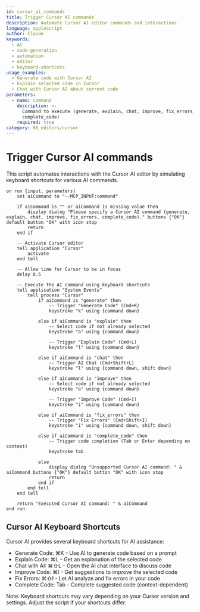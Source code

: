 ```yaml
---
id: cursor_ai_commands
title: Trigger Cursor AI commands
description: Automate Cursor AI editor commands and interactions
language: applescript
author: Claude
keywords:
  - AI
  - code-generation
  - automation
  - editor
  - keyboard-shortcuts
usage_examples:
  - Generate code with Cursor AI
  - Explain selected code in Cursor
  - Chat with Cursor AI about current code
parameters:
  - name: command
    description: >-
      Command to execute (generate, explain, chat, improve, fix_errors,
      complete_code)
    required: true
category: 08_editors/cursor
---
```


# Trigger Cursor AI commands

This script automates interactions with the Cursor AI editor by simulating keyboard shortcuts for various AI commands.

```applescript
on run {input, parameters}
    set aiCommand to "--MCP_INPUT:command"
    
    if aiCommand is "" or aiCommand is missing value then
        display dialog "Please specify a Cursor AI command (generate, explain, chat, improve, fix_errors, complete_code)." buttons {"OK"} default button "OK" with icon stop
        return
    end if
    
    -- Activate Cursor editor
    tell application "Cursor"
        activate
    end tell
    
    -- Allow time for Cursor to be in focus
    delay 0.5
    
    -- Execute the AI command using keyboard shortcuts
    tell application "System Events"
        tell process "Cursor"
            if aiCommand is "generate" then
                -- Trigger "Generate Code" (Cmd+K)
                keystroke "k" using {command down}
                
            else if aiCommand is "explain" then
                -- Select code if not already selected
                keystroke "a" using {command down}
                
                -- Trigger "Explain Code" (Cmd+L)
                keystroke "l" using {command down}
                
            else if aiCommand is "chat" then
                -- Trigger AI Chat (Cmd+Shift+L)
                keystroke "l" using {command down, shift down}
                
            else if aiCommand is "improve" then
                -- Select code if not already selected
                keystroke "a" using {command down}
                
                -- Trigger "Improve Code" (Cmd+I)
                keystroke "i" using {command down}
                
            else if aiCommand is "fix_errors" then
                -- Trigger "Fix Errors" (Cmd+Shift+I)
                keystroke "i" using {command down, shift down}
                
            else if aiCommand is "complete_code" then
                -- Trigger code completion (Tab or Enter depending on context)
                keystroke tab
                
            else
                display dialog "Unsupported Cursor AI command: " & aiCommand buttons {"OK"} default button "OK" with icon stop
                return
            end if
        end tell
    end tell
    
    return "Executed Cursor AI command: " & aiCommand
end run
```

## Cursor AI Keyboard Shortcuts

Cursor AI provides several keyboard shortcuts for AI assistance:

- Generate Code: ⌘K - Use AI to generate code based on a prompt
- Explain Code: ⌘L - Get an explanation of the selected code
- Chat with AI: ⌘⇧L - Open the AI chat interface to discuss code
- Improve Code: ⌘I - Get suggestions to improve the selected code
- Fix Errors: ⌘⇧I - Let AI analyze and fix errors in your code
- Complete Code: Tab - Complete suggested code (context-dependent)

Note: Keyboard shortcuts may vary depending on your Cursor version and settings. Adjust the script if your shortcuts differ.
